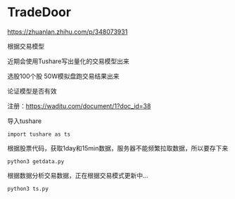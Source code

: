 # TradeDoor

https://zhuanlan.zhihu.com/p/348073931

根据交易模型

近期会使用Tushare写出量化的交易模型出来

选股100个股 50W模拟盘跑交易结果出来

论证模型是否有效


注册：https://waditu.com/document/1?doc_id=38

导入tushare

`import tushare as ts`

根据股票代码，获取1day和15min数据，服务器不能频繁拉取数据，所以要存下来

`python3 getdata.py`

根据数据分析交易数据，正在根据交易模式更新中...

`python3 ts.py`




